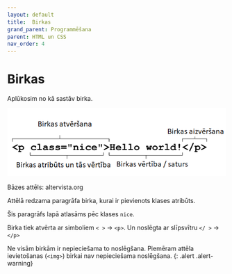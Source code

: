 ```yaml
---
layout: default
title:  Birkas
grand_parent: Programmēšana
parent: HTML un CSS
nav_order: 4
---
```


# Birkas

Aplūkosim no kā sastāv birka.


![example image](/media/htmlbirkas.png)

Bāzes attēls: altervista.org

Attēlā redzama paragrāfa birka, kurai ir pievienots klases atribūts. 

Šis paragrāfs lapā atlasāms pēc klases `nice`. 

Birka tiek atvērta ar simboliem `< >` -> `<p>`. Un noslēgta ar slīpsvītru `</ >` -> `</p>`


Ne visām birkām ir nepieciešama to noslēgšana. Piemēram attēla ievietošanas (`<img>`) birkai nav nepieciešama noslēgšana.
{: .alert .alert-warning}
